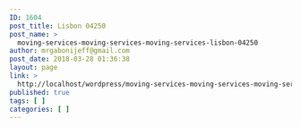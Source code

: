 ```yaml
---
ID: 1604
post_title: Lisbon 04250
post_name: >
  moving-services-moving-services-moving-services-lisbon-04250
author: mrgabonijeff@gmail.com
post_date: 2018-03-28 01:36:38
layout: page
link: >
  http://localhost/wordpress/moving-services-moving-services-moving-services-lisbon-04250/
published: true
tags: [ ]
categories: [ ]
---
```

